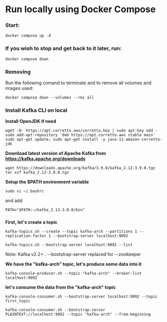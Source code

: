 # Run locally using Docker Compose

### Start:

```
docker compose up -d
```

### If you wish to stop and get back to it later, run:

```
docker compose down
```

### Removing

Run the following comand to terminate and to remove all volumes and images used:

```
docker compose down --volumes --rmi all
```

### Install Kafka CLI on local

**Install OpenJDK if need**

```
wget -O- https://apt.corretto.aws/corretto.key | sudo apt-key add -
sudo add-apt-repository 'deb https://apt.corretto.aws stable main'
sudo apt-get update; sudo apt-get install -y java-11-amazon-corretto-jdk
```

**Download latest version of Apache Kafka from https://kafka.apache.org/downloads**

```
wget https://downloads.apache.org/kafka/3.9.0/kafka_2.12-3.9.0.tgz
tar xzf kafka_2.12-3.9.0.tgz
```

**Setup the $PATH environment variable**

```
sudo vi ~/.bashrc
```

and add

```
PATH="$PATH:~/kafka_2.13-3.0.0/bin"
```

###

**First, let's create a topic**

```
kafka-topics.sh --create --topic kafka-arch --partitions 1 --replication-factor 1 --bootstrap-server localhost:9092
```

```
kafka-topics.sh --bootstrap-server localhost:9092 --list
```

Note: Kafka v2.2+ : --bootstrap-server replaced for --zookeeper

**We have the "kafka-arch" topic, let's produce some data into it**

```
kafka-console-producer.sh --topic "kafka-arch" --broker-list localhost:9092
```

**let's consume the data from the "kafka-arch" topic**

```
kafka-console-consumer.sh --bootstrap-server localhost:9092 --topic first_topic
```

```
kafka-console-consumer.sh --bootstrap-server PLAINTEXT://localhost:9092 --topic "kafka-arch" --from-beginning
```
